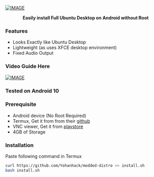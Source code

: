 [![IMAGE](https://github.com/YohanHack/modded-distro/main/images/ubuntu.jpg)](https://youtube.com/@yohan_hack?feature=shared)
<b><p align="center">Easily install Full Ubuntu Desktop on Android without Root</p></b>

### Features
- Looks Exactly like Ubuntu Desktop
- Lightweight (as uses XFCE desktop environment)
- Fixed Audio Output 

### Video Guide Here
[![IMAGE](https://raw.githubusercontent.com/TecnicalBot/modded-distro/main/images/thumbnail.jpg)](https://youtube.com/@yohan_hack?feature=shared)

### Tested on Android 10

### Prerequisite
- Android device (No Root Required)
- Termux, Get it from from their <a href="https://github.com/termux/termux-app/releases/latest">github</a>
- VNC viewer, Get it from  <a href="https://play.google.com/store/apps/details?id=com.realvnc.viewer.android">playstore</a>
- 4GB of Storage

### Installation
Paste following command in Termux
```bash
curl https://github.com/Yohanhack/modded-distro >> install.sh
bash install.sh
```
